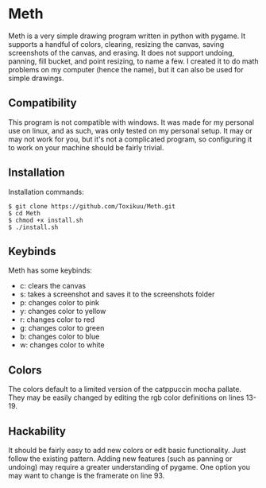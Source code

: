 # Meth
Meth is a very simple drawing program written in python with pygame.
It supports a handful of colors, clearing, resizing the canvas, saving screenshots of the canvas, and erasing.
It does not support undoing, panning, fill bucket, and point resizing, to name a few.
I created it to do math problems on my computer (hence the name), but it can also be used for simple drawings.

## Compatibility
This program is not compatible with windows.
It was made for my personal use on linux, and as such, was only tested on my personal setup.
It may or may not work for you, but it's not a complicated program, so configuring it to work on your machine should be fairly trivial.

## Installation
Installation commands:
```console
$ git clone https://github.com/Toxikuu/Meth.git
$ cd Meth
$ chmod +x install.sh
$ ./install.sh
```

## Keybinds
Meth has some keybinds:
- c: clears the canvas
- s: takes a screenshot and saves it to the screenshots folder
- p: changes color to pink
- y: changes color to yellow
- r: changes color to red
- g: changes color to green
- b: changes color to blue
- w: changes color to white

## Colors
The colors default to a limited version of the catppuccin mocha pallate. 
They may be easily changed by editing the rgb color definitions on lines 13-19.

## Hackability
It should be fairly easy to add new colors or edit basic functionality.
Just follow the existing pattern.
Adding new features (such as panning or undoing) may require a greater understanding of pygame.
One option you may want to change is the framerate on line 93.
